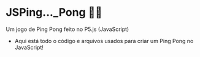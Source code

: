 # JSPing..._Pong 🏓🏓


Um jogo de Ping Pong feito no P5.js (JavaScript)
* Aqui está todo o código e arquivos usados para criar um Ping Pong no JavaScript!
